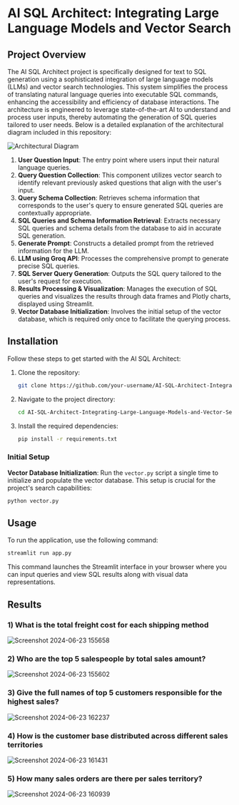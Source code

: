 # AI SQL Architect: Integrating Large Language Models and Vector Search

## Project Overview

The AI SQL Architect project is specifically designed for text to SQL generation using a sophisticated integration of large language models (LLMs) and vector search technologies. This system simplifies the process of translating natural language queries into executable SQL commands, enhancing the accessibility and efficiency of database interactions. The architecture is engineered to leverage state-of-the-art AI to understand and process user inputs, thereby automating the generation of SQL queries tailored to user needs. Below is a detailed explanation of the architectural diagram included in this repository:

![Architectural Diagram](https://github.com/sameerhussai230/AI-SQL-Architect-Integrating-Large-Language-Models-and-Vector-Search/assets/85198601/4c624170-1bdb-40a6-a031-3891a487080d)

1. **User Question Input**: The entry point where users input their natural language queries.
2. **Query Question Collection**: This component utilizes vector search to identify relevant previously asked questions that align with the user's input.
3. **Query Schema Collection**: Retrieves schema information that corresponds to the user's query to ensure generated SQL queries are contextually appropriate.
4. **SQL Queries and Schema Information Retrieval**: Extracts necessary SQL queries and schema details from the database to aid in accurate SQL generation.
5. **Generate Prompt**: Constructs a detailed prompt from the retrieved information for the LLM.
6. **LLM using Groq API**: Processes the comprehensive prompt to generate precise SQL queries.
7. **SQL Server Query Generation**: Outputs the SQL query tailored to the user's request for execution.
8. **Results Processing & Visualization**: Manages the execution of SQL queries and visualizes the results through data frames and Plotly charts, displayed using Streamlit.
9. **Vector Database Initialization**: Involves the initial setup of the vector database, which is required only once to facilitate the querying process.


## Installation

Follow these steps to get started with the AI SQL Architect:

1. Clone the repository:
   ```bash
   git clone https://github.com/your-username/AI-SQL-Architect-Integrating-Large-Language-Models-and-Vector-Search.git
   ```
2. Navigate to the project directory:
   ```bash
   cd AI-SQL-Architect-Integrating-Large-Language-Models-and-Vector-Search
   ```
3. Install the required dependencies:
   ```bash
   pip install -r requirements.txt
   ```

### Initial Setup

**Vector Database Initialization**: Run the `vector.py` script a single time to initialize and populate the vector database. This setup is crucial for the project's search capabilities:

```bash
python vector.py
```

## Usage

To run the application, use the following command:

```bash
streamlit run app.py
```

This command launches the Streamlit interface in your browser where you can input queries and view SQL results along with visual data representations.

## Results
### 1) What is the total freight cost for each shipping method
![Screenshot 2024-06-23 155658](https://github.com/sameerhussai230/AI-SQL-Architect-Integrating-Large-Language-Models-and-Vector-Search/assets/85198601/a2b045c4-b98c-426a-8a48-525db9f27fee)

### 2) Who are the top 5 salespeople by total sales amount?

![Screenshot 2024-06-23 155602](https://github.com/sameerhussai230/AI-SQL-Architect-Integrating-Large-Language-Models-and-Vector-Search/assets/85198601/b30a00de-de9f-41a1-931d-5bf668f39fbc)

### 3) Give the full names of top 5 customers responsible for the highest sales?
![Screenshot 2024-06-23 162237](https://github.com/sameerhussai230/AI-SQL-Architect-Integrating-Large-Language-Models-and-Vector-Search/assets/85198601/21247363-8f6e-4cfc-bd23-d8210bf02ca1)

### 4) How is the customer base distributed across different sales territories
![Screenshot 2024-06-23 161431](https://github.com/sameerhussai230/AI-SQL-Architect-Integrating-Large-Language-Models-and-Vector-Search/assets/85198601/9d7350be-4c48-4d90-bfc4-27e6efc0e5ae)

### 5) How many sales orders are there per sales territory?
![Screenshot 2024-06-23 160939](https://github.com/sameerhussai230/AI-SQL-Architect-Integrating-Large-Language-Models-and-Vector-Search/assets/85198601/c1cc2ea7-a627-486f-8dff-e605af403005)


